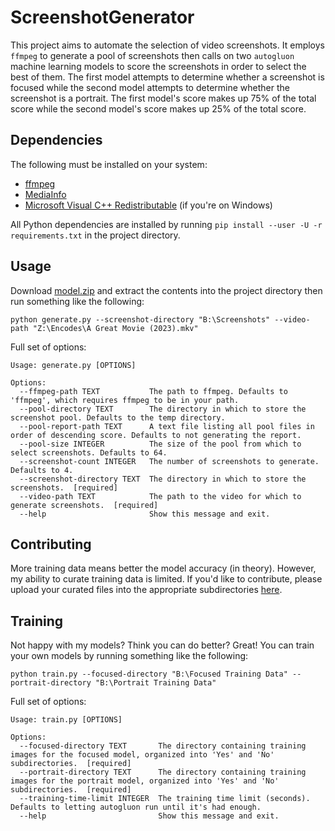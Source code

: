# ScreenshotGenerator
This project aims to automate the selection of video screenshots. It employs `ffmpeg` to generate a pool of screenshots then calls on two `autogluon` machine learning models to score the  screenshots in order to select the best of them. The first model attempts to determine whether a screenshot is focused while the second model attempts to determine whether the screenshot is a portrait. The first model's score makes up 75% of the total score while the second model's score makes up 25% of the total score.

## Dependencies
The following must be installed on your system:
- [ffmpeg](https://ffmpeg.org/download.html)
- [MediaInfo](https://mediaarea.net/en/MediaInfo)
- [Microsoft Visual C++ Redistributable](https://learn.microsoft.com/en-US/cpp/windows/latest-supported-vc-redist) (if you're on Windows)

All Python dependencies are installed by running `pip install --user -U -r requirements.txt` in the project directory.

## Usage
Download [model.zip](https://drive.google.com/file/d/1oRFO0fW-fmFn-CfsdvQqNTqQgU2gaQ0B/view?usp=sharing) and extract the contents into the project directory then run something like the following:
```
python generate.py --screenshot-directory "B:\Screenshots" --video-path "Z:\Encodes\A Great Movie (2023).mkv"
```

Full set of options:
```
Usage: generate.py [OPTIONS]

Options:
  --ffmpeg-path TEXT           The path to ffmpeg. Defaults to 'ffmpeg', which requires ffmpeg to be in your path.
  --pool-directory TEXT        The directory in which to store the screenshot pool. Defaults to the temp directory.
  --pool-report-path TEXT      A text file listing all pool files in order of descending score. Defaults to not generating the report.
  --pool-size INTEGER          The size of the pool from which to select screenshots. Defaults to 64.
  --screenshot-count INTEGER   The number of screenshots to generate. Defaults to 4.
  --screenshot-directory TEXT  The directory in which to store the screenshots.  [required]
  --video-path TEXT            The path to the video for which to generate screenshots.  [required]
  --help                       Show this message and exit.
```

## Contributing
More training data means better the model accuracy (in theory). However, my ability to curate training data is limited. If you'd like to contribute, please upload your curated files into the appropriate subdirectories [here](https://drive.google.com/drive/folders/1LW7msqJ2T2KSFQoxo_CJ2tpRrIk3PIxP?usp=share_link).

## Training
Not happy with my models? Think you can do better? Great! You can train your own models by running something like the following:
```
python train.py --focused-directory "B:\Focused Training Data" --portrait-directory "B:\Portrait Training Data"
```

Full set of options:
```
Usage: train.py [OPTIONS]

Options:
  --focused-directory TEXT       The directory containing training images for the focused model, organized into 'Yes' and 'No' subdirectories.  [required]
  --portrait-directory TEXT      The directory containing training images for the portrait model, organized into 'Yes' and 'No' subdirectories.  [required]
  --training-time-limit INTEGER  The training time limit (seconds). Defaults to letting autogluon run until it's had enough.
  --help                         Show this message and exit.
```